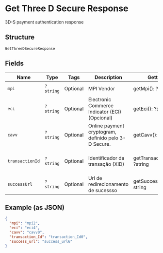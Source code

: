 
# Get Three D Secure Response

3D-S payment authentication response

## Structure

`GetThreeDSecureResponse`

## Fields

| Name | Type | Tags | Description | Getter | Setter |
|  --- | --- | --- | --- | --- | --- |
| `mpi` | `?string` | Optional | MPI Vendor | getMpi(): ?string | setMpi(?string mpi): void |
| `eci` | `?string` | Optional | Electronic Commerce Indicator (ECI) (Opcional) | getEci(): ?string | setEci(?string eci): void |
| `cavv` | `?string` | Optional | Online payment cryptogram, definido pelo 3-D Secure. | getCavv(): ?string | setCavv(?string cavv): void |
| `transactionId` | `?string` | Optional | Identificador da transação (XID) | getTransactionId(): ?string | setTransactionId(?string transactionId): void |
| `successUrl` | `?string` | Optional | Url de redirecionamento de sucessso | getSuccessUrl(): ?string | setSuccessUrl(?string successUrl): void |

## Example (as JSON)

```json
{
  "mpi": "mpi2",
  "eci": "eci4",
  "cavv": "cavv0",
  "transaction_Id": "transaction_Id0",
  "success_url": "success_url6"
}
```

